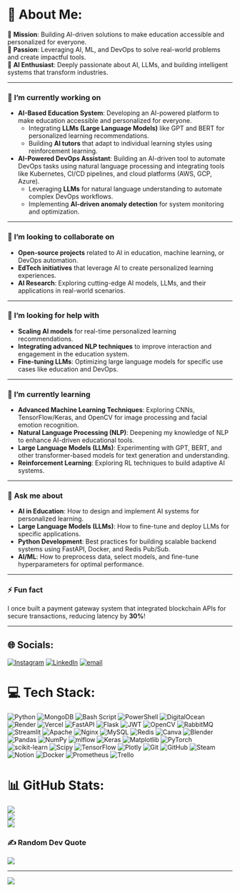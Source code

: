# 💫 About Me:
🎯 **Mission**: Building AI-driven solutions to make education accessible and personalized for everyone.  
🚀 **Passion**: Leveraging AI, ML, and DevOps to solve real-world problems and create impactful tools.  
🤖 **AI Enthusiast**: Deeply passionate about AI, LLMs, and building intelligent systems that transform industries.  

---

### 🔭 **I’m currently working on**  
- **AI-Based Education System**: Developing an AI-powered platform to make education accessible and personalized for everyone.  
  - Integrating **LLMs (Large Language Models)** like GPT and BERT for personalized learning recommendations.  
  - Building **AI tutors** that adapt to individual learning styles using reinforcement learning.  
- **AI-Powered DevOps Assistant**: Building an AI-driven tool to automate DevOps tasks using natural language processing and integrating tools like Kubernetes, CI/CD pipelines, and cloud platforms (AWS, GCP, Azure).  
  - Leveraging **LLMs** for natural language understanding to automate complex DevOps workflows.  
  - Implementing **AI-driven anomaly detection** for system monitoring and optimization.  

---

### 👯 **I’m looking to collaborate on**  
- **Open-source projects** related to AI in education, machine learning, or DevOps automation.  
- **EdTech initiatives** that leverage AI to create personalized learning experiences.  
- **AI Research**: Exploring cutting-edge AI models, LLMs, and their applications in real-world scenarios.  

---

### 🤝 **I’m looking for help with**  
- **Scaling AI models** for real-time personalized learning recommendations.  
- **Integrating advanced NLP techniques** to improve interaction and engagement in the education system.  
- **Fine-tuning LLMs**: Optimizing large language models for specific use cases like education and DevOps.  

---

### 🌱 **I’m currently learning**  
- **Advanced Machine Learning Techniques**: Exploring CNNs, TensorFlow/Keras, and OpenCV for image processing and facial emotion recognition.  
- **Natural Language Processing (NLP)**: Deepening my knowledge of NLP to enhance AI-driven educational tools.  
- **Large Language Models (LLMs)**: Experimenting with GPT, BERT, and other transformer-based models for text generation and understanding.  
- **Reinforcement Learning**: Exploring RL techniques to build adaptive AI systems.  

---

### 💬 **Ask me about**  
- **AI in Education**: How to design and implement AI systems for personalized learning.  
- **Large Language Models (LLMs)**: How to fine-tune and deploy LLMs for specific applications.  
- **Python Development**: Best practices for building scalable backend systems using FastAPI, Docker, and Redis Pub/Sub.  
- **AI/ML**: How to preprocess data, select models, and fine-tune hyperparameters for optimal performance.  

---

### ⚡ **Fun fact**  
I once built a payment gateway system that integrated blockchain APIs for secure transactions, reducing latency by **30%**!  

---
## 🌐 Socials:
[![Instagram](https://img.shields.io/badge/Instagram-%23E4405F.svg?logo=Instagram&logoColor=white)](https://instagram.com/_rg__27_) [![LinkedIn](https://img.shields.io/badge/LinkedIn-%230077B5.svg?logo=linkedin&logoColor=white)](https://linkedin.com/in/rg272000) [![email](https://img.shields.io/badge/Email-D14836?logo=gmail&logoColor=white)](mailto:27rg2000@gmail.com) 

# 💻 Tech Stack:
![Python](https://img.shields.io/badge/python-3670A0?style=for-the-badge&logo=python&logoColor=ffdd54) ![MongoDB](https://img.shields.io/badge/MongoDB-%234ea94b.svg?style=for-the-badge&logo=mongodb&logoColor=white) ![Bash Script](https://img.shields.io/badge/bash_script-%23121011.svg?style=for-the-badge&logo=gnu-bash&logoColor=white) ![PowerShell](https://img.shields.io/badge/PowerShell-%235391FE.svg?style=for-the-badge&logo=powershell&logoColor=white) ![DigitalOcean](https://img.shields.io/badge/DigitalOcean-%230167ff.svg?style=for-the-badge&logo=digitalOcean&logoColor=white) ![Render](https://img.shields.io/badge/Render-%46E3B7.svg?style=for-the-badge&logo=render&logoColor=white) ![Vercel](https://img.shields.io/badge/vercel-%23000000.svg?style=for-the-badge&logo=vercel&logoColor=white) ![FastAPI](https://img.shields.io/badge/FastAPI-005571?style=for-the-badge&logo=fastapi) ![Flask](https://img.shields.io/badge/flask-%23000.svg?style=for-the-badge&logo=flask&logoColor=white) ![JWT](https://img.shields.io/badge/JWT-black?style=for-the-badge&logo=JSON%20web%20tokens) ![OpenCV](https://img.shields.io/badge/opencv-%23white.svg?style=for-the-badge&logo=opencv&logoColor=white) ![RabbitMQ](https://img.shields.io/badge/rabbitmq-FF6600?style=for-the-badge&logo=rabbitmq&logoColor=white) ![Streamlit](https://img.shields.io/badge/Streamlit-%23FE4B4B.svg?style=for-the-badge&logo=streamlit&logoColor=white) ![Apache](https://img.shields.io/badge/apache-%23D42029.svg?style=for-the-badge&logo=apache&logoColor=white) ![Nginx](https://img.shields.io/badge/nginx-%23009639.svg?style=for-the-badge&logo=nginx&logoColor=white) ![MySQL](https://img.shields.io/badge/mysql-4479A1.svg?style=for-the-badge&logo=mysql&logoColor=white) ![Redis](https://img.shields.io/badge/redis-%23DD0031.svg?style=for-the-badge&logo=redis&logoColor=white) ![Canva](https://img.shields.io/badge/Canva-%2300C4CC.svg?style=for-the-badge&logo=Canva&logoColor=white) ![Blender](https://img.shields.io/badge/blender-%23F5792A.svg?style=for-the-badge&logo=blender&logoColor=white) ![Pandas](https://img.shields.io/badge/pandas-%23150458.svg?style=for-the-badge&logo=pandas&logoColor=white) ![NumPy](https://img.shields.io/badge/numpy-%23013243.svg?style=for-the-badge&logo=numpy&logoColor=white) ![mlflow](https://img.shields.io/badge/mlflow-%23d9ead3.svg?style=for-the-badge&logo=numpy&logoColor=blue) ![Keras](https://img.shields.io/badge/Keras-%23D00000.svg?style=for-the-badge&logo=Keras&logoColor=white) ![Matplotlib](https://img.shields.io/badge/Matplotlib-%23ffffff.svg?style=for-the-badge&logo=Matplotlib&logoColor=black) ![PyTorch](https://img.shields.io/badge/PyTorch-%23EE4C2C.svg?style=for-the-badge&logo=PyTorch&logoColor=white) ![scikit-learn](https://img.shields.io/badge/scikit--learn-%23F7931E.svg?style=for-the-badge&logo=scikit-learn&logoColor=white) ![Scipy](https://img.shields.io/badge/SciPy-%230C55A5.svg?style=for-the-badge&logo=scipy&logoColor=%white) ![TensorFlow](https://img.shields.io/badge/TensorFlow-%23FF6F00.svg?style=for-the-badge&logo=TensorFlow&logoColor=white) ![Plotly](https://img.shields.io/badge/Plotly-%233F4F75.svg?style=for-the-badge&logo=plotly&logoColor=white) ![Git](https://img.shields.io/badge/git-%23F05033.svg?style=for-the-badge&logo=git&logoColor=white) ![GitHub](https://img.shields.io/badge/github-%23121011.svg?style=for-the-badge&logo=github&logoColor=white) ![Steam](https://img.shields.io/badge/steam-%23000000.svg?style=for-the-badge&logo=steam&logoColor=white) ![Notion](https://img.shields.io/badge/Notion-%23000000.svg?style=for-the-badge&logo=notion&logoColor=white) ![Docker](https://img.shields.io/badge/docker-%230db7ed.svg?style=for-the-badge&logo=docker&logoColor=white) ![Prometheus](https://img.shields.io/badge/Prometheus-E6522C?style=for-the-badge&logo=Prometheus&logoColor=white) ![Trello](https://img.shields.io/badge/Trello-%23026AA7.svg?style=for-the-badge&logo=Trello&logoColor=white)
# 📊 GitHub Stats:
![](https://github-readme-stats.vercel.app/api?username=Rhul27&theme=dark&hide_border=false&include_all_commits=true&count_private=false)<br/>
![](https://github-readme-streak-stats.herokuapp.com/?user=Rhul27&theme=dark&hide_border=false)<br/>
![](https://github-readme-stats.vercel.app/api/top-langs/?username=Rhul27&theme=dark&hide_border=false&include_all_commits=true&count_private=false&layout=compact)

### ✍️ Random Dev Quote
![](https://quotes-github-readme.vercel.app/api?type=horizontal&theme=tokyonight)

---
[![](https://visitcount.itsvg.in/api?id=Rhul27&icon=2&color=0)](https://visitcount.itsvg.in)

<!-- Proudly created with GPRM ( https://gprm.itsvg.in ) -->
